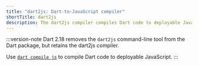 ```yaml
---
title: "dart2js: Dart-to-JavaScript compiler"
shortTitle: dart2js
description: The dart2js compiler compiles Dart code to deployable JavaScript.
---
```


:::version-note
Dart 2.18 removes the `dart2js` command-line tool from the Dart
package, but retains the dart2js compiler.

Use [`dart compile js`](/tools/dart-compile#js) to compile Dart code
to deployable JavaScript.
:::
